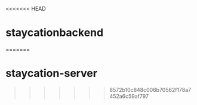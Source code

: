 <<<<<<< HEAD
# staycationbackend
=======
# staycation-server
>>>>>>> 8572b10c848c006b70562f178a7452a6c59af797
